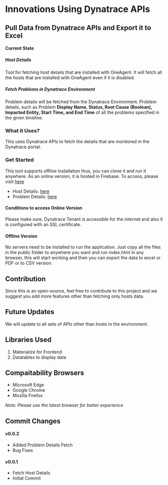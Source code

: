 # Innovations Using Dynatrace APIs
## Pull Data from Dynatrace APIs and Export it to Excel
#### Current State
##### Host Details
Tool for fetching host details that are installed with OneAgent. It will fetch all the hosts that are installed with OneAgent even if it is disabled. 

##### Fetch Problems in Dynatrace Environment
Problem details will be fetched from the Dynatrace Environment. Problem details, such as Problem **Display Name, Status, Root Cause (Boolean), Impacted Entity, Start Time, and End Time** of all the problems specified in the given timeline. 

### What it Uses?
This uses Dynatrace APIs to fetch the details that are monitored in the Dynatrace portal. 

### Get Started
This tool supports offline installation thus, you can clone it and run it anywhere. As an online version, it is hosted in Firebase. To access, please visit [here](https://dtis-hosts.web.app)

* Host Details: [here](https://dtis-hosts.web.app)
* Problem Details: [here](https://dtis-hosts.web.app/problems.html)

#### Conditions to access Online Version
Please make sure, Dynatrace Tenant is accessible for the internet and also it is configured with an SSL certificate. 

#### Offline Version
No servers need to be installed to run the application. Just copy all the files in the public folder to anywhere you want and run index.html in any browser, this will start working and then you can export the data to excel or PDF or to CSV version. 

## Contribution
Since this is an open-source, feel free to contribute to this project and we suggest you add more features other than fetching only hosts data. 

## Future Updates
We will update to all sets of APIs other than hosts in the environment.

## Libraries Used
1. Materialize for Frontend
2. Datatables to display data

## Compaitability Browsers
* Microsoft Edge
* Google Chrome
* Mozilla Firefox

_Note: Please use the latest browser for better experience_

## Commit Changes
#### v0.0.2
* Added Problem Details Fetch
* Bug Fixes

#### v0.0.1
* Fetch Host Details
* Initial Commit